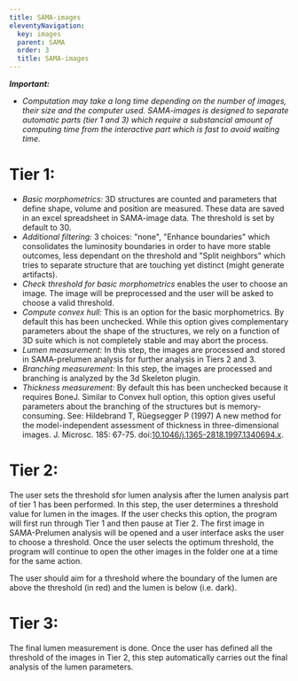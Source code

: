 ```yaml
---
title: SAMA-images
eleventyNavigation:
  key: images
  parent: SAMA
  order: 3
  title: SAMA-images
---
```


_**Important:**_

*   _Computation may take a long time depending on the number of images, their size and the computer used. SAMA-images is designed to separate automatic parts (tier 1 and 3) which require a substancial amount of computing time from the interactive part which is fast to avoid waiting time._

# Tier 1:

*   *Basic morphometrics:* 3D structures are counted and parameters that define shape, volume and position are measured. These data are saved in an excel spreadsheet in SAMA-image data. The threshold is set by default to 30.
*   *Additional filtering:* 3 choices: "none", "Enhance boundaries" which consolidates the luminosity boundaries in order to have more stable outcomes, less dependant on the threshold and "Split neighbors" which tries to separate structure that are touching yet distinct (might generate artifacts).
*   *Check threshold for basic morphometrics* enables the user to choose an image. The image will be preprocessed and the user will be asked to choose a valid threshold.
*   *Compute convex hull:* This is an option for the basic morphometrics. By default this has been unchecked. While this option gives complementary parameters about the shape of the structures, we rely on a function of 3D suite which is not completely stable and may abort the process.
*   *Lumen measurement:* In this step, the images are processed and stored in SAMA-prelumen analysis for further analysis in Tiers 2 and 3.
*   *Branching measurement:* In this step, the images are processed and branching is analyzed by the 3d Skeleton plugin.
*   *Thickness measurement:* By default this has been unchecked because it requires BoneJ. Similar to Convex hull option, this option gives useful parameters about the branching of the structures but is memory-consuming. See: Hildebrand T, Rüegsegger P (1997) A new method for the model-independent assessment of thickness in three-dimensional images. J. Microsc. 185: 67-75\. doi:[10.1046/j.1365-2818.1997.1340694.x](http://dx.doi.org/10.1046/j.1365-2818.1997.1340694.x).

# Tier 2:

The user sets the threshold sfor lumen analysis after the lumen analysis part of tier 1 has been performed. In this step, the user determines a threshold value for lumen in the images. If the user checks this option, the program will first run through Tier 1 and then pause at Tier 2\. The first image in SAMA-Prelumen analysis will be opened and a user interface asks the user to choose a threshold. Once the user selects the optimum threshold, the program will continue to open the other images in the folder one at a time for the same action.

The user should aim for a threshold where the boundary of the lumen are above the threshold (in red) and the lumen is below (i.e. dark).

# Tier 3:

The final lumen measurement is done. Once the user has defined all the threshold of the images in Tier 2, this step automatically carries out the final analysis of the lumen parameters.

